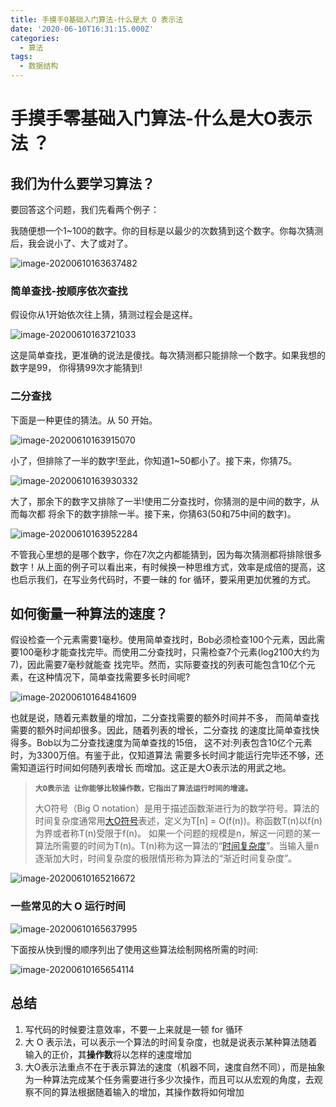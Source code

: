 ```yaml
---
title: 手摸手0基础入门算法-什么是大 O 表示法
date: '2020-06-10T16:31:15.000Z'
categories:
  - 算法
tags:
  - 数据结构
---
```


# 手摸手零基础入门算法-什么是大O表示法 ？

## 我们为什么要学习算法？

要回答这个问题，我们先看两个例子：

我随便想一个1~100的数字。你的目标是以最少的次数猜到这个数字。你每次猜测后，我会说小了、大了或对了。

![image-20200610163637482](https://img-1251598303.cos.ap-guangzhou.myqcloud.com/image-20200610163637482.png)

### 简单查找-按顺序依次查找

假设你从1开始依次往上猜，猜测过程会是这样。

![image-20200610163721033](https://img-1251598303.cos.ap-guangzhou.myqcloud.com/image-20200610163721033.png)

这是简单查找，更准确的说法是傻找。每次猜测都只能排除一个数字。如果我想的数字是99， 你得猜99次才能猜到!

### 二分查找

下面是一种更佳的猜法。从 50 开始。

![image-20200610163915070](https://img-1251598303.cos.ap-guangzhou.myqcloud.com/image-20200610163915070.png)

小了，但排除了一半的数字!至此，你知道1~50都小了。接下来，你猜75。

![image-20200610163930332](https://img-1251598303.cos.ap-guangzhou.myqcloud.com/image-20200610163930332.png)

大了，那余下的数字又排除了一半!使用二分查找时，你猜测的是中间的数字，从而每次都 将余下的数字排除一半。接下来，你猜63\(50和75中间的数字\)。

![image-20200610163952284](https://img-1251598303.cos.ap-guangzhou.myqcloud.com/image-20200610163952284.png)

不管我心里想的是哪个数字，你在7次之内都能猜到，因为每次猜测都将排除很多数字！从上面的例子可以看出来，有时候换一种思维方式，效率是成倍的提高，这也启示我们，在写业务代码时，不要一昧的 for 循环，要采用更加优雅的方式。

## 如何衡量一种算法的速度？

假设检查一个元素需要1毫秒。使用简单查找时，Bob必须检查100个元素，因此需要100毫秒才能查找完毕。而使用二分查找时，只需检查7个元素\(log2100大约为7\)，因此需要7毫秒就能查 找完毕。然而，实际要查找的列表可能包含10亿个元素，在这种情况下，简单查找需要多长时间呢?

![image-20200610164841609](https://img-1251598303.cos.ap-guangzhou.myqcloud.com/image-20200610164841609.png)

也就是说，随着元素数量的增加，二分查找需要的额外时间并不多， 而简单查找需要的额外时间却很多。因此，随着列表的增长，二分查找 的速度比简单查找快得多。Bob以为二分查找速度为简单查找的15倍， 这不对:列表包含10亿个元素时，为3300万倍。有鉴于此，仅知道算法 需要多长时间才能运行完毕还不够，还需知道运行时间如何随列表增长 而增加。这正是大O表示法的用武之地。

> **`大O表示法 让你能够比较操作数，它指出了算法运行时间的增速。`**
>
> 大O符号（Big O notation）是用于描述函数渐进行为的数学符号。算法的时间复杂度通常用[大O符号](https://baike.baidu.com/item/大O符号)表述，定义为T\[n\] = O\(f\(n\)\)。称函数T\(n\)以f\(n\)为界或者称T\(n\)受限于f\(n\)。 如果一个问题的规模是n，解这一问题的某一算法所需要的时间为T\(n\)。T\(n\)称为这一算法的“[时间复杂度](https://baike.baidu.com/item/时间复杂度/1894057)”。当输入量n逐渐加大时，时间复杂度的极限情形称为算法的“渐近时间复杂度”。

![image-20200610165216672](https://img-1251598303.cos.ap-guangzhou.myqcloud.com/image-20200610165216672.png)

### 一些常见的大 O 运行时间

![image-20200610165637995](https://img-1251598303.cos.ap-guangzhou.myqcloud.com/image-20200610165637995.png)

下面按从快到慢的顺序列出了使用这些算法绘制网格所需的时间:

![image-20200610165654114](https://img-1251598303.cos.ap-guangzhou.myqcloud.com/image-20200610165654114.png)

## 总结

1. 写代码的时候要注意效率，不要一上来就是一顿 for 循环
2. 大 O 表示法，可以表示一个算法的时间复杂度，也就是说表示某种算法随着输入的正价，其**操作数**将以怎样的速度增加
3. 大O表示法重点不在于表示算法的速度（机器不同，速度自然不同），而是抽象为一种算法完成某个任务需要进行多少次操作，而且可以从宏观的角度，去观察不同的算法根据随着输入的增加，其操作数将如何增加

